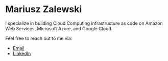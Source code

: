 # Mariusz Zalewski

I specialize in building Cloud Computing infrastructure as code on Amazon Web Services, Microsoft Azure, and Google Cloud.

Feel free to reach out to me via:
* [Email](mailto:mariusz@zalewski.tech)
* [LinkedIn](https://www.linkedin.com/in/mariuszzalewski/)
